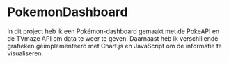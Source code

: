 # PokemonDashboard

In dit project heb ik een Pokémon-dashboard gemaakt met de PokeAPI en de TVmaze API om data te weer te geven. Daarnaast heb ik verschillende grafieken geïmplementeerd met Chart.js en JavaScript om de informatie te visualiseren.
